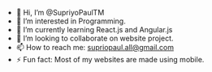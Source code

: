 - 👋 Hi, I’m @SupriyoPaulTM
- 👀 I’m interested in Programming.
- 🌱 I’m currently learning React.js and Angular.js
- 💞️ I’m looking to collaborate on website project.
- 📫 How to reach me: supriopaul.all@gmail.com
- ⚡ Fun fact: Most of my websites are made using mobile.

<!---
SupriyoPaulTM/SupriyoPaulTM is a ✨ special ✨ repository because its `README.md` (this file) appears on your GitHub profile.
You can click the Preview link to take a look at your changes.
--->

